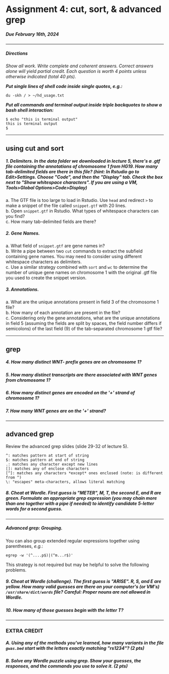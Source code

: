 # Assignment 4: cut, sort, & advanced grep

##### Due February 16th, 2024  

---

##### <i>Directions  
Show all work. Write complete and coherent answers. Correct answers alone will yield partial credit. Each question is worth 4 points unless otherwise indicated (total 40 pts).  </i>

<b><i>Put single lines of shell code inside single quotes, e.g.:</b></i>  

`du -skh / > ~/hd_usage.txt`

<b><i>Put all commands and terminal output inside triple backquotes to show a bash shell interaction:  </b></i>

```
$ echo "this is terminal output"
this is terminal output
$
```

---

## using cut and sort  

##### 1. Delimiters. In the data folder we downloaded in lecture 5, there's a .gtf file containing the annotations of chromosome 1 from HG19. How many tab-delimited fields are there in this file? (hint: In Rstudio go to Edit>Settings. Choose "Code", and then the "Display" tab. Check the box next to "Show whitespace characters". If you are using a VM, Tools>Global Options>Code>Display)  

a. The GTF file is too large to load in Rstudio. Use `head` and redirect `>` to make a snippet of the file called `snippet.gtf` with 20 lines.  
b. Open `snippet.gtf` in Rstudio. What types of whitespace characters can you find?  
c. How many tab-delimited fields are there?  

##### 2. Gene Names.  

a. What field of `snippet.gtf` are gene names in?  
b. Write a pipe between two `cut` commands to extract the subfield containing gene names. You may need to consider using different whitespace characters as delimiters.  
c. Use a similar strategy combined with `sort` and `wc` to determine the number of unique gene names on chromosome 1 with the original .gtf file you used to create the snippet version.  

##### 3. Annotations.  

a. What are the unique annotations present in field 3 of the chromosome 1 file?  
b. How many of each annotation are present in the file?  
c. Considering only the gene annotations, what are the unique annotations in field 5 (assuming the fields are split by spaces, the field number differs if semicolons) of the last field (9) of the tab-separated chromosome 1 gtf file?  

---

## grep  

##### 4. How many distinct WNT- prefix genes are on chromosome 1?  

##### 5. How many distinct transcripts are there associated with WNT genes from chromosome 1?  

##### 6. How many distinct genes are encoded on the '+' strand of chromosome 1?

##### 7. How many WNT genes are on the '+' strand?

---

## advanced grep

Review the advanced grep slides (slide 29-32 of lecture 5).  

```
^: matches pattern at start of string
$: matches pattern at end of string
.: matches any character except new lines
[]: matches any of enclose characters
[^]: matches any characters *except* ones enclosed (note: is different from ^)
\: "escapes" meta-characters, allows literal matching
```

##### 8. Cheat at Wordle. First guess is "METER", M, T, the second E, and R are green. Formulate an appropriate grep expression (you may chain more than one together with a pipe if needed) to identify candidate 5-letter words for a second guess.  

---

##### Advanced grep: Grouping.  

You can also group extended regular expressions together using parentheses, _e.g._:  

`egrep -w '(^....p$)|(^m...r$)'`  

This strategy is not required but may be helpful to solve the following problems.  

##### 9. Cheat at Wordle (challenge). The first guess is "ARISE". R, S, and E are yellow. How many valid guesses are there on your computer's (or VM's) `/usr/share/dict/words` file? Careful: Proper nouns are not allowed in Wordle.  

##### 10. How many of those guesses begin with the letter T?  

---

### EXTRA CREDIT

##### A. Using any of the methods you've learned, how many variants in the file `gwas.bed` start with the letters exactly matching "rs1234"? (2 pts)  

##### B. Solve any Wordle puzzle using grep. Show your guesses, the responses, and the commands you use to solve it. (2 pts)  

